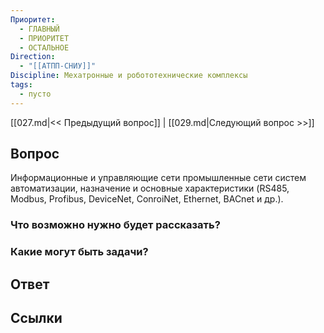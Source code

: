 ```yaml
---
Приоритет:
  - ГЛАВНЫЙ
  - ПРИОРИТЕТ
  - ОСТАЛЬНОЕ
Direction:
  - "[[АТПП-СНИУ]]" 
Discipline: Мехатронные и робототехнические комплексы 
tags:
  - пусто
---
```

[[027.md|<< Предыдущий вопрос]] | [[029.md|Следующий вопрос >>]]
## Вопрос

Информационные и управляющие сети промышленные сети систем автоматизации, назначение и основные характеристики (RS485, Modbus, Profibus, DeviceNet, ConroiNet, Ethernet, BACnet и др.).

### Что возможно нужно будет рассказать?

### Какие могут быть задачи?

## Ответ

## Ссылки
